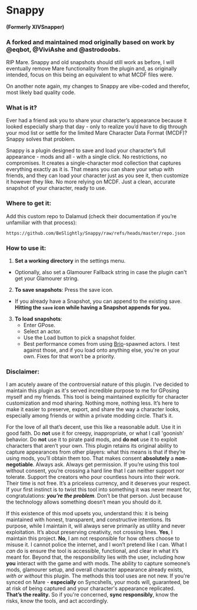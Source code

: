 # Snappy
#### (Formerly XIVSnapper)
### A forked and maintained mod originally based on work by @eqbot, @ViviAshe and @astrodoobs.

RIP Mare.
Snappy and old snapshots should still work as before, I will eventually remove Mare functionality from the plugin and, as originally intended, focus on this being an equivalent to what MCDF files were.

On another note again, my changes to Snappy are vibe-coded and therefor, most likely bad quality code.


### What is it?
Ever had a friend ask you to share your character’s appearance because it looked especially sharp that day - only to realize you’d have to dig through your mod list or settle for the limited Mare Character Data Format (MCDF)? Snappy solves that problem.

Snappy is a plugin designed to save and load your character’s full appearance - mods and all - with a single click. No restrictions, no compromises. It creates a single-character mod collection that captures everything exactly as it is. That means you can share your setup with friends, and they can load your character just as you see it, then customize it however they like. No more relying on MCDF. Just a clean, accurate snapshot of your character, ready to use.

### Where to get it:
Add this custom repo to Dalamud (check their documentation if you’re unfamiliar with that process):

`https://github.com/BeSlightly/Snappy/raw/refs/heads/master/repo.json`

### How to use it:
1. **Set a working directory** in the settings menu.
  - Optionally, also set a Glamourer Fallback string in case the plugin can't get your Glamourer string.
2. **To save snapshots**: Press the save icon.
  - If you already have a Snapshot, you can append to the existing save. **Hitting the `save` icon while having a Snapshot appends for you.**
3. **To load snapshots**:
   - Enter GPose.
   - Select an actor.
   - Use the Load button to pick a snapshot folder.
   - Best performance comes from using [Brio](https://github.com/AsgardXIV/Brio)-spawned actors. I test against those, and if you load onto anything else, you're on your own. Fixes for that won’t be a priority.

### Disclaimer:
I am acutely aware of the controversial nature of this plugin. I've decided to maintain this plugin as it's served incredible purpose to me for GPosing myself and my friends. This tool is being maintained explicitly for character customization and mod sharing. Nothing more, nothing less. It’s here to make it easier to preserve, export, and share the way a character looks, especially among friends or within a private modding circle. That’s it.

For the love of all that’s decent, use this like a reasonable adult. Use it in good faith. Do **not** use it for creepy, inappropriate, or what I call 'goonish' behavior. Do **not** use it to pirate paid mods, and **do not** use it to exploit characters that aren’t your own. This plugin retains its original ability to capture appearances from other players: what this means is that if they’re using mods, you’ll obtain them too. That makes consent **absolutely** a **non-negotiable**. Always ask. Always get permission. If you’re using this tool without consent, you’re crossing a hard line that I can neither support nor tolerate. Support the creators who pour countless hours into their work. Their time is not free. It’s a priceless currency, and it deserves your respect. If your first instinct is to twist this tool into something it was never meant for, congratulations: ***you’re the problem***. Don’t be that person. Just because the technology allows something doesn’t mean you should do it.

If this existence of this mod upsets you, understand this: it is being maintained with honest, transparent, and constructive intentions. Its purpose, while I maintain it, will always serve primarily as utility and never exploitation. It’s about preserving creativity, not crossing lines. **Yes**, I maintain this project. **No**, I am not responsible for how others choose to misuse it. I cannot police the internet, and I won’t pretend like I can. What I *can* do is ensure the tool is accessible, functional, and clear in what it’s meant for. Beyond that, the responsibility lies with the user, including how **you** interact with the game and with mods. The ability to capture someone’s mods, glamourer setup, and overall character appearance already exists, *with or without* this plugin. The methods this tool uses are not new. If you're synced on Mare - **especially** on Syncshells, your mods will, guaranteed, be at risk of being captured and your character's appearance replicated. **That’s the reality.** So if you're concerned, **sync responsibly**, know the risks, know the tools, and act accordingly.
